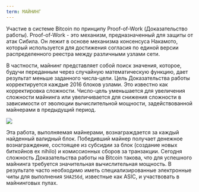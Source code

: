 ```yaml
---
term: МАЙНИНГ
---
```


Участие в системе Bitcoin по принципу Proof-of-Work (Доказательство работы). Proof-of-Work - это механизм, предназначенный для защиты от атак Сибила. Он лежит в основе механизма консенсуса Накамото, который используется для достижения согласия по единой версии распределенного реестра между различными узлами сети.

В частности, майнинг представляет собой поиск значения, которое, будучи переданным через случайную математическую функцию, дает результат меньше заданного числа-цели. Цель Доказательства работы корректируется каждые 2016 блоков узлами. Это известно как корректировка сложности. Число-цель уменьшается для увеличения сложности майнинга или увеличивается для снижения сложности в зависимости от эволюции вычислительной мощности, задействованной майнерами в предыдущий период.

![](../../dictionnaire/assets/34.png)

Эта работа, выполняемая майнерами, вознаграждается за каждый найденный валидный блок. Победивший майнер получает денежное вознаграждение, состоящее из субсидии за блок (создание новых биткойнов ex nihilo) и комиссионных сборов за транзакции. Сегодня сложность Доказательства работы на Bitcoin такова, что для успешного майнинга требуется значительная вычислительная мощность. В результате часто необходимо иметь специализированные электронные чипы для выполнения `SHA256d`, известные как ASIC, и участвовать в майнинговых пулах.